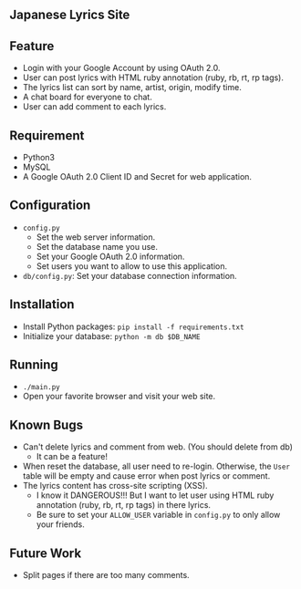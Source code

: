 Japanese Lyrics Site
--------------------

Feature
-------
- Login with your Google Account by using OAuth 2.0.
- User can post lyrics with HTML ruby annotation (ruby, rb, rt, rp tags).
- The lyrics list can sort by name, artist, origin, modify time.
- A chat board for everyone to chat.
- User can add comment to each lyrics.

Requirement
-----------
- Python3
- MySQL
- A Google OAuth 2.0 Client ID and Secret for web application.

Configuration
-------------
- `config.py`
    - Set the web server information.
    - Set the database name you use.
    - Set your Google OAuth 2.0 information.
    - Set users you want to allow to use this application.
- `db/config.py`: Set your database connection information.

Installation
------------
- Install Python packages: `pip install -f requirements.txt`
- Initialize your database: `python -m db $DB_NAME`

Running
-------
- `./main.py`
- Open your favorite browser and visit your web site.

Known Bugs
----------
- Can't delete lyrics and comment from web. (You should delete from db)
    - It can be a feature!
- When reset the database, all user need to re-login. Otherwise, the
  `User` table will be empty and cause error when post lyrics or comment.
- The lyrics content has cross-site scripting (XSS).
    - I know it DANGEROUS!!! But I want to let user using HTML ruby annotation
      (ruby, rb, rt, rp tags) in there lyrics.
    - Be sure to set your `ALLOW_USER` variable in `config.py` to only
      allow your friends.

Future Work
-----------
- Split pages if there are too many comments.

